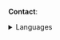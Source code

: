 **Contact**:

       
<details>
<summary>Languages</summary>

<li>Often: Python</li>
<li>Not often/fluent: C++, JavaScript</li>     
</details>
